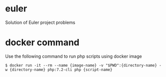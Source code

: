 # euler
Solution of Euler project problems

# docker command
Use the following command to run php scripts using docker image

`$ docker run -it --rm --name {image-name} -v "$PWD":{directory-name} -w {directory-name} php:7.2-cli php {script-name}`